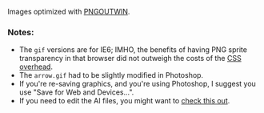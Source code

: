 Images optimized with [PNGOUTWIN](http://www.ardfry.com/pngoutwin/).

### Notes:

* The `gif` versions are for IE6; IMHO, the benefits of having PNG sprite transparency in that browser did not outweigh the costs of the [CSS overhead](http://24ways.org/2007/supersleight-transparent-png-in-ie6/).
* The `arrow.gif` had to be slightly modified in Photoshop.
* If you're re-saving graphics, and you're using Photoshop, I suggest you use "Save for Web and Devices...".
* If you need to edit the AI files, you might want to [check this out](http://bjango.com/articles/pixelpasting/).